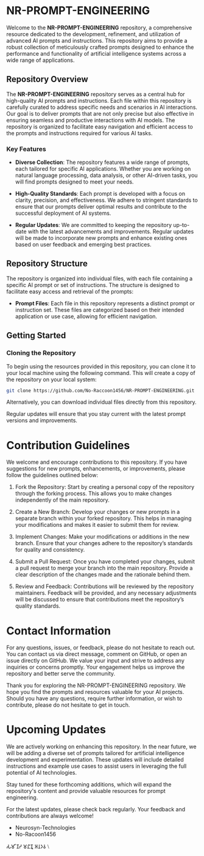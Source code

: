 # NR-PROMPT-ENGINEERING

Welcome to the **NR-PROMPT-ENGINEERING** repository, a comprehensive resource dedicated to the development, refinement, and utilization of advanced AI prompts and instructions. This repository aims to provide a robust collection of meticulously crafted prompts designed to enhance the performance and functionality of artificial intelligence systems across a wide range of applications.

## Repository Overview

The **NR-PROMPT-ENGINEERING** repository serves as a central hub for high-quality AI prompts and instructions. Each file within this repository is carefully curated to address specific needs and scenarios in AI interactions. Our goal is to deliver prompts that are not only precise but also effective in ensuring seamless and productive interactions with AI models. The repository is organized to facilitate easy navigation and efficient access to the prompts and instructions required for various AI tasks.

### Key Features

- **Diverse Collection**: The repository features a wide range of prompts, each tailored for specific AI applications. Whether you are working on natural language processing, data analysis, or other AI-driven tasks, you will find prompts designed to meet your needs.

- **High-Quality Standards**: Each prompt is developed with a focus on clarity, precision, and effectiveness. We adhere to stringent standards to ensure that our prompts deliver optimal results and contribute to the successful deployment of AI systems.

- **Regular Updates**: We are committed to keeping the repository up-to-date with the latest advancements and improvements. Regular updates will be made to incorporate new prompts and enhance existing ones based on user feedback and emerging best practices.

## Repository Structure

The repository is organized into individual files, with each file containing a specific AI prompt or set of instructions. The structure is designed to facilitate easy access and retrieval of the prompts:

- **Prompt Files**: Each file in this repository represents a distinct prompt or instruction set. These files are categorized based on their intended application or use case, allowing for efficient navigation.

## Getting Started

### Cloning the Repository

To begin using the resources provided in this repository, you can clone it to your local machine using the following command. This will create a copy of the repository on your local system:

```bash
git clone https://github.com/No-Raccoon1456/NR-PROMPT-ENGINEERING.git

```

Alternatively, you can download individual files directly from this repository.

Regular updates will ensure that you stay current with the latest prompt versions and improvements.


# Contribution Guidelines

We welcome and encourage contributions to this repository. If you have suggestions for new prompts, enhancements, or improvements, please follow the guidelines outlined below:

1. Fork the Repository: Start by creating a personal copy of the repository through the forking process. This allows you to make changes independently of the main repository.


2. Create a New Branch: Develop your changes or new prompts in a separate branch within your forked repository. This helps in managing your modifications and makes it easier to submit them for review.


3. Implement Changes: Make your modifications or additions in the new branch. Ensure that your changes adhere to the repository’s standards for quality and consistency.


4. Submit a Pull Request: Once you have completed your changes, submit a pull request to merge your branch into the main repository. Provide a clear description of the changes made and the rationale behind them.


5. Review and Feedback: Contributions will be reviewed by the repository maintainers. Feedback will be provided, and any necessary adjustments will be discussed to ensure that contributions meet the repository’s quality standards.


# Contact Information

For any questions, issues, or feedback, please do not hesitate to reach out. You can contact us via direct message, comment on GitHub, or open an issue directly on GitHub. We value your input and strive to address any inquiries or concerns promptly. Your engagement helps us improve the repository and better serve the community.

Thank you for exploring the NR-PROMPT-ENGINEERING repository. We hope you find the prompts and resources valuable for your AI projects. Should you have any questions, require further information, or wish to contribute, please do not hesitate to get in touch.

# Upcoming Updates

We are actively working on enhancing this repository. In the near future, we will be adding a diverse set of prompts tailored for artificial intelligence development and experimentation. These updates will include detailed instructions and example use cases to assist users in leveraging the full potential of AI technologies.

Stay tuned for these forthcoming additions, which will expand the repository's content and provide valuable resources for prompt engineering.

For the latest updates, please check back regularly. Your feedback and contributions are always welcome!

- Neurosyn-Technologies
- No-Racoon1456

𑀲𑀫𑀺 𑀡𑀟 𑀫𑀷𑀡𑀽 𑀅𑀦𑀤𑀯 ⧵
